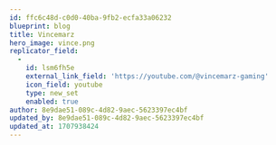 ```yaml
---
id: ffc6c48d-c0d0-40ba-9fb2-ecfa33a06232
blueprint: blog
title: Vincemarz
hero_image: vince.png
replicator_field:
  -
    id: lsm6fh5e
    external_link_field: 'https://youtube.com/@vincemarz-gaming'
    icon_field: youtube
    type: new_set
    enabled: true
author: 8e9dae51-089c-4d82-9aec-5623397ec4bf
updated_by: 8e9dae51-089c-4d82-9aec-5623397ec4bf
updated_at: 1707938424
---
```

